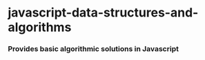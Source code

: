 # javascript-data-structures-and-algorithms

### Provides basic algorithmic solutions in Javascript
